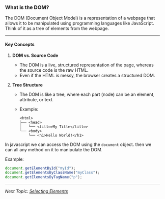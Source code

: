 ### **What is the DOM?**

The DOM (Document Object Model) is a representation of a webpage that allows it to be manipulated using programming languages like JavaScript. Think of it as a tree of elements from the webpage.

---

#### **Key Concepts**

1. **DOM vs. Source Code**
   - The DOM is a live, structured representation of the page, whereas the source code is the raw HTML.
   - Even if the HTML is messy, the browser creates a structured DOM.

2. **Tree Structure**
   - The DOM is like a tree, where each part (node) can be an element, attribute, or text.
   - Example:

     ```
     <html>
     ├── <head>
     │   └── <title>My Title</title>
     └── <body>
         └── <h1>Hello World!</h1>
     ```

In javascript we can access the DOM using the `document` object. then we can all any method on it to manipulate the DOM.

Example:

```js
document.getElementById("myId");
document.getElementsByClassName("myClass");
document.getElementsByTagName("p");
```
---

*Next Topic: [Selecting Elements](./2.Selecting-Elements..md)*
